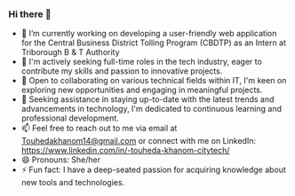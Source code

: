 ### Hi there 👋

- 🔭 I’m currently working on developing a user-friendly web application for the Central Business District Tolling Program (CBDTP) as an Intern at Triborough B & T Authority
- 🌱 I'm actively seeking full-time roles in the tech industry, eager to contribute my skills and passion to innovative projects.
- 👯 Open to collaborating on various technical fields within IT, I'm keen on exploring new opportunities and engaging in meaningful projects.
- 🤔 Seeking assistance in staying up-to-date with the latest trends and advancements in technology, I'm dedicated to continuous learning and professional development.
- 📫 Feel free to reach out to me via email at Touhedakhanom14@gmail.com or connect with me on LinkedIn: https://www.linkedin.com/in/-touheda-khanom-citytech/
- 😄 Pronouns: She/her
- ⚡ Fun fact: I have a deep-seated passion for acquiring knowledge about new tools and technologies.
